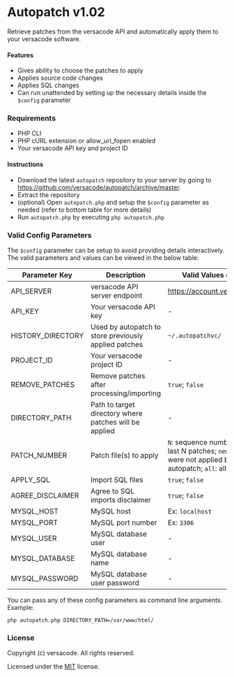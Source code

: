 # Autopatch v1.02

Retrieve patches from the versacode API and automatically apply them to your versacode software.

#### Features

  - Gives ability to choose the patches to apply
  - Applies source code changes
  - Applies SQL changes
  - Can run unattended by setting up the necessary details inside the `$config` parameter

### Requirements

  - PHP CLI
  - PHP cURL extension or allow_url_fopen enabled
  - Your versacode API key and project ID

#### Instructions

  - Download the latest `autopatch` repository to your server by going to https://github.com/versacode/autopatch/archive/master.
  - Extract the repository
  - (optional) Open `autopatch.php` and setup the `$config` parameter as needed (refer to bottom table for more details)
  - Run `autopatch.php` by executing `php autopatch.php` 

### Valid Config Parameters

The `$config` parameter can be setup to avoid providing details interactively. The valid parameters and values can be viewed in the below table:

| Parameter Key | Description | Valid Values or Examples |
| ------ | ------ | ------ | 
| API_SERVER | versacode API server endpoint | https://account.versacode.org/api/ |
| API_KEY | Your versacode API key | - |
| HISTORY_DIRECTORY | Used by autopatch to store previously applied patches| `~/.autopatchvc/` |
| PROJECT_ID | Your versacode project ID | - |
| REMOVE_PATCHES | Remove patches after processing/importing | `true`; `false` |
| DIRECTORY_PATH | Path to target directory where patches will be applied | - |
| PATCH_NUMBER | Patch file(s) to apply | `N`: sequence number of patch; `lN`: last N patches; `new`: patches that were not applied before by autopatch; `all`: all patches |
| APPLY_SQL | Import SQL files | `true`; `false` |
| AGREE_DISCLAIMER | Agree to SQL imports disclaimer | `true`; `false` |
| MYSQL_HOST | MySQL host | Ex: `localhost` |
| MYSQL_PORT | MySQL port number | Ex: `3306` |
| MYSQL_USER | MySQL database user | - |
| MYSQL_DATABASE | MySQL database name | - |
| MYSQL_PASSWORD | MySQL database user password | - |

You can pass any of these config parameters as command line arguments. Example:

```
php autopatch.php DIRECTORY_PATH=/var/www/html/
```

### License

Copyright (c) versacode. All rights reserved.

Licensed under the [MIT](LICENSE) license.